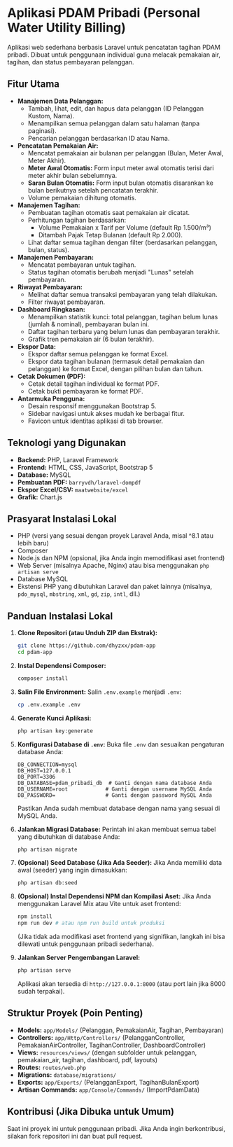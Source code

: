 # Aplikasi PDAM Pribadi (Personal Water Utility Billing)

Aplikasi web sederhana berbasis Laravel untuk pencatatan tagihan PDAM pribadi. Dibuat untuk penggunaan individual guna melacak pemakaian air, tagihan, dan status pembayaran pelanggan.

## Fitur Utama

* **Manajemen Data Pelanggan:**
    * Tambah, lihat, edit, dan hapus data pelanggan (ID Pelanggan Kustom, Nama).
    * Menampilkan semua pelanggan dalam satu halaman (tanpa paginasi).
    * Pencarian pelanggan berdasarkan ID atau Nama.
* **Pencatatan Pemakaian Air:**
    * Mencatat pemakaian air bulanan per pelanggan (Bulan, Meter Awal, Meter Akhir).
    * **Meter Awal Otomatis:** Form input meter awal otomatis terisi dari meter akhir bulan sebelumnya.
    * **Saran Bulan Otomatis:** Form input bulan otomatis disarankan ke bulan berikutnya setelah pencatatan terakhir.
    * Volume pemakaian dihitung otomatis.
* **Manajemen Tagihan:**
    * Pembuatan tagihan otomatis saat pemakaian air dicatat.
    * Perhitungan tagihan berdasarkan:
        * Volume Pemakaian x Tarif per Volume (default Rp 1.500/m³)
        * Ditambah Pajak Tetap Bulanan (default Rp 2.000).
    * Lihat daftar semua tagihan dengan filter (berdasarkan pelanggan, bulan, status).
* **Manajemen Pembayaran:**
    * Mencatat pembayaran untuk tagihan.
    * Status tagihan otomatis berubah menjadi "Lunas" setelah pembayaran.
* **Riwayat Pembayaran:**
    * Melihat daftar semua transaksi pembayaran yang telah dilakukan.
    * Filter riwayat pembayaran.
* **Dashboard Ringkasan:**
    * Menampilkan statistik kunci: total pelanggan, tagihan belum lunas (jumlah & nominal), pembayaran bulan ini.
    * Daftar tagihan terbaru yang belum lunas dan pembayaran terakhir.
    * Grafik tren pemakaian air (6 bulan terakhir).
* **Ekspor Data:**
    * Ekspor daftar semua pelanggan ke format Excel.
    * Ekspor data tagihan bulanan (termasuk detail pemakaian dan pelanggan) ke format Excel, dengan pilihan bulan dan tahun.
* **Cetak Dokumen (PDF):**
    * Cetak detail tagihan individual ke format PDF.
    * Cetak bukti pembayaran ke format PDF.
* **Antarmuka Pengguna:**
    * Desain responsif menggunakan Bootstrap 5.
    * Sidebar navigasi untuk akses mudah ke berbagai fitur.
    * Favicon untuk identitas aplikasi di tab browser.

## Teknologi yang Digunakan

* **Backend:** PHP, Laravel Framework
* **Frontend:** HTML, CSS, JavaScript, Bootstrap 5
* **Database:** MySQL
* **Pembuatan PDF:** `barryvdh/laravel-dompdf`
* **Ekspor Excel/CSV:** `maatwebsite/excel`
* **Grafik:** Chart.js

## Prasyarat Instalasi Lokal

* PHP (versi yang sesuai dengan proyek Laravel Anda, misal ^8.1 atau lebih baru)
* Composer
* Node.js dan NPM (opsional, jika Anda ingin memodifikasi aset frontend)
* Web Server (misalnya Apache, Nginx) atau bisa menggunakan `php artisan serve`
* Database MySQL
* Ekstensi PHP yang dibutuhkan Laravel dan paket lainnya (misalnya, `pdo_mysql`, `mbstring`, `xml`, `gd`, `zip`, `intl`, dll.)

## Panduan Instalasi Lokal

1.  **Clone Repositori (atau Unduh ZIP dan Ekstrak):**
    ```bash
    git clone https://github.com/dhyzxx/pdam-app
    cd pdam-app
    ```

2.  **Instal Dependensi Composer:**
    ```bash
    composer install
    ```

3.  **Salin File Environment:**
    Salin `.env.example` menjadi `.env`:
    ```bash
    cp .env.example .env
    ```

4.  **Generate Kunci Aplikasi:**
    ```bash
    php artisan key:generate
    ```

5.  **Konfigurasi Database di `.env`:**
    Buka file `.env` dan sesuaikan pengaturan database Anda:
    ```env
    DB_CONNECTION=mysql
    DB_HOST=127.0.0.1
    DB_PORT=3306
    DB_DATABASE=pdam_pribadi_db  # Ganti dengan nama database Anda
    DB_USERNAME=root            # Ganti dengan username MySQL Anda
    DB_PASSWORD=                # Ganti dengan password MySQL Anda
    ```
    Pastikan Anda sudah membuat database dengan nama yang sesuai di MySQL Anda.

6.  **Jalankan Migrasi Database:**
    Perintah ini akan membuat semua tabel yang dibutuhkan di database Anda:
    ```bash
    php artisan migrate
    ```

7.  **(Opsional) Seed Database (Jika Ada Seeder):**
    Jika Anda memiliki data awal (seeder) yang ingin dimasukkan:
    ```bash
    php artisan db:seed
    ```

8.  **(Opsional) Instal Dependensi NPM dan Kompilasi Aset:**
    Jika Anda menggunakan Laravel Mix atau Vite untuk aset frontend:
    ```bash
    npm install
    npm run dev # atau npm run build untuk produksi
    ```
    (Jika tidak ada modifikasi aset frontend yang signifikan, langkah ini bisa dilewati untuk penggunaan pribadi sederhana).

9.  **Jalankan Server Pengembangan Laravel:**
    ```bash
    php artisan serve
    ```
    Aplikasi akan tersedia di `http://127.0.0.1:8000` (atau port lain jika 8000 sudah terpakai).

## Struktur Proyek (Poin Penting)

* **Models:** `app/Models/` (Pelanggan, PemakaianAir, Tagihan, Pembayaran)
* **Controllers:** `app/Http/Controllers/` (PelangganController, PemakaianAirController, TagihanController, DashboardController)
* **Views:** `resources/views/` (dengan subfolder untuk pelanggan, pemakaian_air, tagihan, dashboard, pdf, layouts)
* **Routes:** `routes/web.php`
* **Migrations:** `database/migrations/`
* **Exports:** `app/Exports/` (PelangganExport, TagihanBulanExport)
* **Artisan Commands:** `app/Console/Commands/` (ImportPdamData)

## Kontribusi (Jika Dibuka untuk Umum)

Saat ini proyek ini untuk penggunaan pribadi. Jika Anda ingin berkontribusi, silakan fork repositori ini dan buat pull request.
